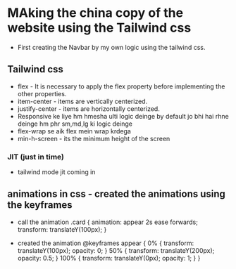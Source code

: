 # MAking the china copy of the website using the Tailwind css

- First creating the Navbar by my own logic using the tailwind css.

## Tailwind css

- flex - It is necessary to apply the flex property before implementing the other properties.
- item-center - items are vertically centerized.
- justify-center - items are horizontally centerized.
- Responsive ke liye hm hmesha ulti logic deinge by default jo bhi hai rhne deinge hm phr sm,md,lg ki logic deinge
- flex-wrap se aik flex mein wrap krdega
- min-h-screen - its the minimum height of the screen

### JIT (just in time)

- tailwind mode jit coming in

## animations in css - created the animations using the keyframes

- call the animation
  .card {
  animation: appear 2s ease forwards;
  transform: translateY(100px);
  }

- created the animation
  @keyframes appear {
  0% {
  transform: translateY(100px);
  opacity: 0;
  }
  50% {
  transform: translateY(200px);
  opacity: 0.5;
  }
  100% {
  transform: translateY(0px);
  opacity: 1;
  }
  }

